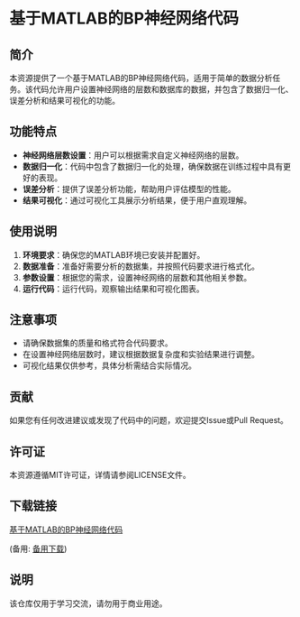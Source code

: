 # 基于MATLAB的BP神经网络代码

## 简介

本资源提供了一个基于MATLAB的BP神经网络代码，适用于简单的数据分析任务。该代码允许用户设置神经网络的层数和数据库的数据，并包含了数据归一化、误差分析和结果可视化的功能。

## 功能特点

- **神经网络层数设置**：用户可以根据需求自定义神经网络的层数。
- **数据归一化**：代码中包含了数据归一化的处理，确保数据在训练过程中具有更好的表现。
- **误差分析**：提供了误差分析功能，帮助用户评估模型的性能。
- **结果可视化**：通过可视化工具展示分析结果，便于用户直观理解。

## 使用说明

1. **环境要求**：确保您的MATLAB环境已安装并配置好。
2. **数据准备**：准备好需要分析的数据集，并按照代码要求进行格式化。
3. **参数设置**：根据您的需求，设置神经网络的层数和其他相关参数。
4. **运行代码**：运行代码，观察输出结果和可视化图表。

## 注意事项

- 请确保数据集的质量和格式符合代码要求。
- 在设置神经网络层数时，建议根据数据复杂度和实验结果进行调整。
- 可视化结果仅供参考，具体分析需结合实际情况。

## 贡献

如果您有任何改进建议或发现了代码中的问题，欢迎提交Issue或Pull Request。

## 许可证

本资源遵循MIT许可证，详情请参阅LICENSE文件。

## 下载链接
[基于MATLAB的BP神经网络代码](https://pan.quark.cn/s/5172147035c4) 

(备用: [备用下载](https://pan.baidu.com/s/19JA9F2O83OAJqMVkEE8-Bw?pwd=1234))

## 说明

该仓库仅用于学习交流，请勿用于商业用途。
